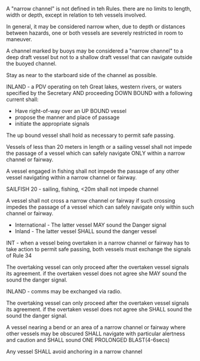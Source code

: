 A "narrow channel" is not defined in teh Rules. there are no limits to length, width or depth, except in relation to teh vessels involved.

In general, it may be considered narrow when, due to depth or distances between hazards, one or both vessels are severely restricted in room to maneuver. 

A channel marked by buoys may be considered a "narrow channel" to a deep draft vessel but not to a shallow draft vessel that can navigate outside the buoyed channel.

Stay as near to the starboard side of the channel as possible. 

INLAND - a PDV operating on teh Great lakes, western rivers, or waters specified by the Secretary AND proceeding DOWN BOUND with a following current shall:
- Have right-of-way over an UP BOUND vessel
- propose the manner and place of passage
- initiate the appropriate signals

The up bound vessel shall hold as necessary to permit safe passing.

Vessels of less than 20 meters in length or a sailing vessel shall not impede the passage of a vessel which can safely navigate ONLY within a narrow channel or fairway.

A vessel engaged in fishing shall not impede the passage of any other vessel navigating within a narrow channel or fairway.

SAILFISH 20 - sailing, fishing, <20m shall not impede channel

A vessel shall not cross a narrow channel or fairway if such crossing impedes the passage of a vessel which can safely navigate only within such channel or fairway.
- International - The latter vessel MAY sound the Danger signal
- Inland - The latter vessel SHALL sound the danger vessel

INT - when a vessel being overtaken in a narrow channel or fairway has to take action to permit safe passing, both vessels must exchange the signals of Rule 34

The overtaking vessel can only proceed after the overtaken vessel signals its agreement. if the overtaken vessel does not agree she MAY sound the sound the danger signal.

INLAND - comms may be exchanged via radio. 

The overtaking vessel can only proceed after the overtaken vessel signals its agreement. if the overtaken vessel does not agree she SHALL sound the sound the danger signal.

A vessel nearing a bend or an area of a narrow channel or fairway where other vessels may be obscured SHALL navigate with particular alertness and caution and SHALL sound ONE PROLONGED BLAST(4-6secs)

Any vessel SHALL avoid anchoring in a narrow channel